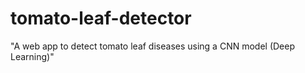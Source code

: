 # tomato-leaf-detector
"A web app to detect tomato leaf diseases using a CNN model (Deep Learning)"
